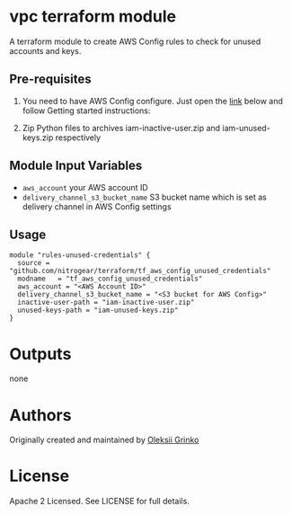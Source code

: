 vpc terraform module
===========

A terraform module to create AWS Config rules to check for unused accounts and keys.

Pre-requisites
----------------------
1. You need to have AWS Config configure. Just open the [link](https://eu-central-1.console.aws.amazon.com/config/home) below and follow Getting started instructions:

2. Zip Python files to archives iam-inactive-user.zip and iam-unused-keys.zip respectively

Module Input Variables
----------------------

- `aws_account` your AWS account ID
- `delivery_channel_s3_bucket_name` S3 bucket name which is set as delivery channel in AWS Config settings

Usage
-----

```hcl
module "rules-unused-credentials" {
  source = "github.com/nitrogear/terraform/tf_aws_config_unused_credentials"
  modname   = "tf_aws_config_unused_credentials"
  aws_account = "<AWS Account ID>"
  delivery_channel_s3_bucket_name = "<S3 bucket for AWS Config>"
  inactive-user-path = "iam-inactive-user.zip"
  unused-keys-path = "iam-unused-keys.zip"
}
```

Outputs
=======

none

Authors
=======

Originally created and maintained by [Oleksii Grinko](https://github.com/nitrogear)

License
=======

Apache 2 Licensed. See LICENSE for full details.